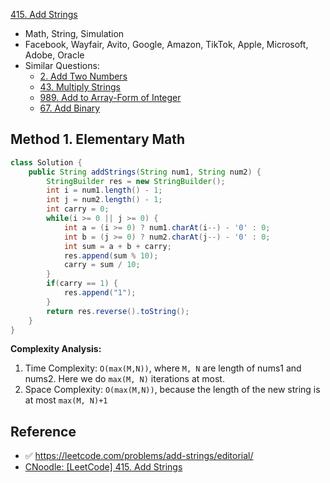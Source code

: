 [415. Add Strings](https://leetcode.com/problems/add-strings/description/)

* Math, String, Simulation
* Facebook, Wayfair, Avito, Google, Amazon, TikTok, Apple, Microsoft, Adobe, Oracle
* Similar Questions:
  * [2. Add Two Numbers](https://leetcode.com/problems/add-two-numbers/description/)
  * [43. Multiply Strings](https://leetcode.com/problems/multiply-strings/description/)
  * [989. Add to Array-Form of Integer](https://leetcode.com/problems/add-to-array-form-of-integer/description/)
  * [67. Add Binary](https://leetcode.com/problems/add-binary/description/)


## Method 1. Elementary Math
```java
class Solution {
    public String addStrings(String num1, String num2) {
        StringBuilder res = new StringBuilder();
        int i = num1.length() - 1;
        int j = num2.length() - 1;
        int carry = 0;
        while(i >= 0 || j >= 0) {
            int a = (i >= 0) ? num1.charAt(i--) - '0' : 0;
            int b = (j >= 0) ? num2.charAt(j--) - '0' : 0;
            int sum = a + b + carry;
            res.append(sum % 10);
            carry = sum / 10;
        }
        if(carry == 1) {
            res.append("1");
        }
        return res.reverse().toString();
    }
}
```
**Complexity Analysis:**
1. Time Complexity: `O(max(M,N))`, where `M, N` are length of nums1 and nums2. Here we do `max(M, N)` iterations at most.
2. Space Complexity: `O(max(M,N))`, because the length of the new string is at most `max(M, N)+1`


## Reference
* :white_check_mark: https://leetcode.com/problems/add-strings/editorial/
* [CNoodle: [LeetCode] 415. Add Strings](https://www.cnblogs.com/cnoodle/p/12571976.html)
